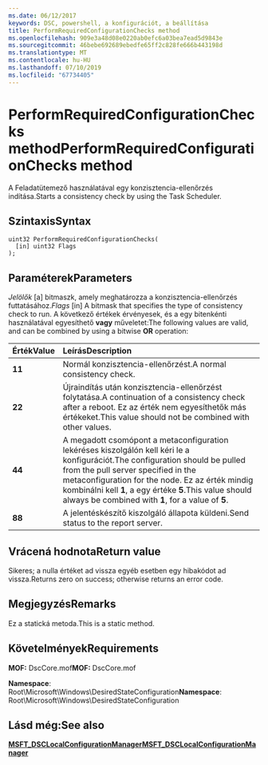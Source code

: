 ```yaml
---
ms.date: 06/12/2017
keywords: DSC, powershell, a konfigurációt, a beállítása
title: PerformRequiredConfigurationChecks method
ms.openlocfilehash: 909e3a48d08e0220ab0efc6a03bea7ead5d9843e
ms.sourcegitcommit: 46bebe692689ebedfe65ff2c828fe666b443198d
ms.translationtype: MT
ms.contentlocale: hu-HU
ms.lasthandoff: 07/10/2019
ms.locfileid: "67734405"
---
```

# <a name="performrequiredconfigurationchecks-method"></a><span data-ttu-id="a8550-103">PerformRequiredConfigurationChecks method</span><span class="sxs-lookup"><span data-stu-id="a8550-103">PerformRequiredConfigurationChecks method</span></span>

<span data-ttu-id="a8550-104">A Feladatütemező használatával egy konzisztencia-ellenőrzés indítása.</span><span class="sxs-lookup"><span data-stu-id="a8550-104">Starts a consistency check by using the Task Scheduler.</span></span>

## <a name="syntax"></a><span data-ttu-id="a8550-105">Szintaxis</span><span class="sxs-lookup"><span data-stu-id="a8550-105">Syntax</span></span>

```mof
uint32 PerformRequiredConfigurationChecks(
  [in] uint32 Flags
);
```

## <a name="parameters"></a><span data-ttu-id="a8550-106">Paraméterek</span><span class="sxs-lookup"><span data-stu-id="a8550-106">Parameters</span></span>

<span data-ttu-id="a8550-107">*Jelölők* \[a\] bitmaszk, amely meghatározza a konzisztencia-ellenőrzés futtatásához.</span><span class="sxs-lookup"><span data-stu-id="a8550-107">*Flags* \[in\] A bitmask that specifies the type of consistency check to run.</span></span> <span data-ttu-id="a8550-108">A következő értékek érvényesek, és a egy bitenkénti használatával egyesíthető **vagy** műveletet:</span><span class="sxs-lookup"><span data-stu-id="a8550-108">The following values are valid, and can be combined by using a bitwise **OR** operation:</span></span>

|<span data-ttu-id="a8550-109">Érték</span><span class="sxs-lookup"><span data-stu-id="a8550-109">Value</span></span> |<span data-ttu-id="a8550-110">Leírás</span><span class="sxs-lookup"><span data-stu-id="a8550-110">Description</span></span> |
|:--- |:---|
|<span data-ttu-id="a8550-111">**1**</span><span class="sxs-lookup"><span data-stu-id="a8550-111">**1**</span></span> | <span data-ttu-id="a8550-112">Normál konzisztencia-ellenőrzést.</span><span class="sxs-lookup"><span data-stu-id="a8550-112">A normal consistency check.</span></span> |
|<span data-ttu-id="a8550-113">**2**</span><span class="sxs-lookup"><span data-stu-id="a8550-113">**2**</span></span> | <span data-ttu-id="a8550-114">Újraindítás után konzisztencia-ellenőrzést folytatása.</span><span class="sxs-lookup"><span data-stu-id="a8550-114">A continuation of a consistency check after a reboot.</span></span> <span data-ttu-id="a8550-115">Ez az érték nem egyesíthetők más értékeket.</span><span class="sxs-lookup"><span data-stu-id="a8550-115">This value should not be combined with other values.</span></span> |
|<span data-ttu-id="a8550-116">**4**</span><span class="sxs-lookup"><span data-stu-id="a8550-116">**4**</span></span> | <span data-ttu-id="a8550-117">A megadott csomópont a metaconfiguration lekéréses kiszolgálón kell kéri le a konfigurációt.</span><span class="sxs-lookup"><span data-stu-id="a8550-117">The configuration should be pulled from the pull server specified in the metaconfiguration for the node.</span></span> <span data-ttu-id="a8550-118">Ez az érték mindig kombinálni kell **1**, a egy értéke **5**.</span><span class="sxs-lookup"><span data-stu-id="a8550-118">This value should always be combined with **1**, for a value of **5**.</span></span> |
|<span data-ttu-id="a8550-119">**8**</span><span class="sxs-lookup"><span data-stu-id="a8550-119">**8**</span></span> | <span data-ttu-id="a8550-120">A jelentéskészítő kiszolgáló állapota küldeni.</span><span class="sxs-lookup"><span data-stu-id="a8550-120">Send status to the report server.</span></span> |

## <a name="return-value"></a><span data-ttu-id="a8550-121">Vrácená hodnota</span><span class="sxs-lookup"><span data-stu-id="a8550-121">Return value</span></span>

<span data-ttu-id="a8550-122">Sikeres; a nulla értéket ad vissza egyéb esetben egy hibakódot ad vissza.</span><span class="sxs-lookup"><span data-stu-id="a8550-122">Returns zero on success; otherwise returns an error code.</span></span>

## <a name="remarks"></a><span data-ttu-id="a8550-123">Megjegyzés</span><span class="sxs-lookup"><span data-stu-id="a8550-123">Remarks</span></span>

<span data-ttu-id="a8550-124">Ez a statická metoda.</span><span class="sxs-lookup"><span data-stu-id="a8550-124">This is a static method.</span></span>

## <a name="requirements"></a><span data-ttu-id="a8550-125">Követelmények</span><span class="sxs-lookup"><span data-stu-id="a8550-125">Requirements</span></span>

<span data-ttu-id="a8550-126">**MOF:** DscCore.mof</span><span class="sxs-lookup"><span data-stu-id="a8550-126">**MOF:** DscCore.mof</span></span>

<span data-ttu-id="a8550-127">**Namespace**: Root\Microsoft\Windows\DesiredStateConfiguration</span><span class="sxs-lookup"><span data-stu-id="a8550-127">**Namespace**: Root\Microsoft\Windows\DesiredStateConfiguration</span></span>

## <a name="see-also"></a><span data-ttu-id="a8550-128">Lásd még:</span><span class="sxs-lookup"><span data-stu-id="a8550-128">See also</span></span>

[<span data-ttu-id="a8550-129">**MSFT_DSCLocalConfigurationManager**</span><span class="sxs-lookup"><span data-stu-id="a8550-129">**MSFT_DSCLocalConfigurationManager**</span></span>](msft-dsclocalconfigurationmanager.md)
